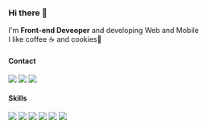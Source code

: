 ### Hi there 👋

I'm **Front-end Deveoper** and developing Web and Mobile <br/>
I like coffee ☕ and cookies🍪


#### Contact
<p>
  <a href="https://give-u.github.io/" target="_blank"><img src="https://img.shields.io/badge/Blog-4A63E7?style=flat-square&logo=GitHub%20Sponsors&logoColor=white"/></a>
  <a href="mailto:giveu051@gmail.com" target="_blank"><img src="https://img.shields.io/badge/giveu051@gmail.com-EA4335?style=flat-square&logo=Gmail&logoColor=white"/></a>
  <a href="https://www.linkedin.com/in/give-u/" target="_blank"><img src="https://img.shields.io/badge/give_u-0A66C2?style=flat-square&logo=Linkedin&logoColor=white"/></a>
</p>

#### Skills
<p>
  <img src="https://img.shields.io/badge/JavaScript-F7DF1E?style=flat-square&logo=JavaScript&logoColor=black"/>
  <img src="https://img.shields.io/badge/TypeScript-3178C6?style=flat-square&logo=TypeScript&logoColor=white"/>
  <img src="https://img.shields.io/badge/React-61DAFB?style=flat-square&logo=React&logoColor=black"/>
  <img src="https://img.shields.io/badge/ReactNative-61DAFB?style=flat-square&logo=React&logoColor=black"/>
  <img src="https://img.shields.io/badge/jQuery-0769AD?style=flat-square&logo=jQuery&logoColor=white"/>
  <img src="https://img.shields.io/badge/Java-007396?style=flat-square&logo=Java&logoColor=white"/>
</p>
